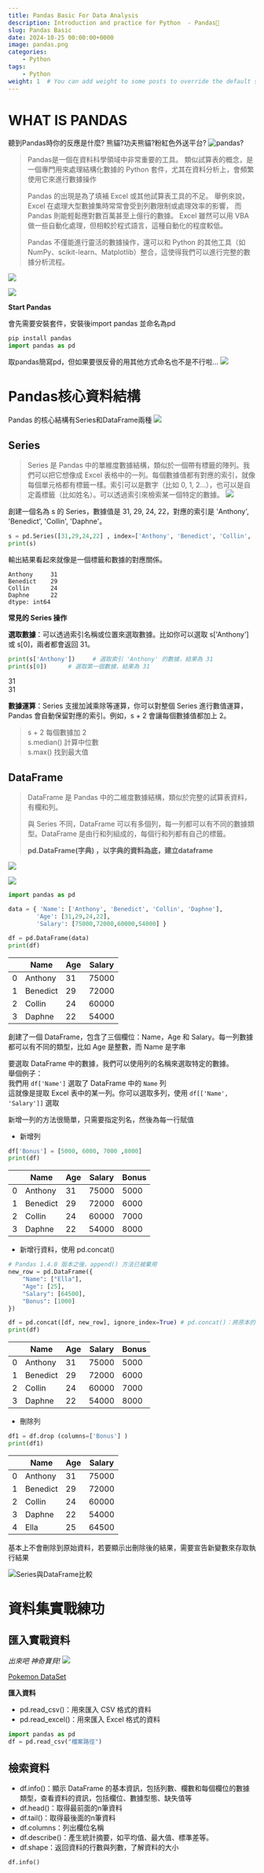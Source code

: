 ```yaml
---
title: Pandas Basic For Data Analysis
description: Introduction and practice for Python  - Pandas🐼
slug: Pandas Basic
date: 2024-10-25 00:00:00+0000
image: pandas.png
categories:
    - Python
tags:
    - Python
weight: 1  # You can add weight to some posts to override the default sorting (date descending)
---
```


# **WHAT IS PANDAS**
聽到Pandas時你的反應是什麼? 熊貓?功夫熊貓?粉紅色外送平台?
![pandas?](meme.jpeg)

> Pandas是一個在資料科學領域中非常重要的工具。 類似試算表的概念，是一個專門用來處理結構化數據的 Python 套件，尤其在資料分析上，會頻繁使用它來進行數據操作
> 
> Pandas 的出現是為了填補 Excel 或其他試算表工具的不足。
> 舉例來說，Excel 在處理大型數據集時常常會受到列數限制或處理效率的影響，
> 而 Pandas 則能輕鬆應對數百萬甚至上億行的數據。
> Excel 雖然可以用 VBA 做一些自動化處理，但相較於程式語言，這種自動化的程度較低。
>
> Pandas 不僅能進行靈活的數據操作，還可以和 Python 的其他工具（如 NumPy、scikit-learn、Matplotlib）整合，這使得我們可以進行完整的數據分析流程。

![](1.png)

![](2.png)

**Start Pandas**

會先需要安裝套件，安裝後import pandas 並命名為pd
```python
pip install pandas
import pandas as pd
```
取pandas簡寫pd，但如果要很反骨的用其他方式命名也不是不行啦...
![](5.png)

# **Pandas核心資料結構**
Pandas 的核心結構有Series和DataFrame兩種
![](3.png)

## **Series**
> Series 是 Pandas 中的單維度數據結構，類似於一個帶有標籤的陣列。我們可以把它想像成 Excel 表格中的一列。每個數據值都有對應的索引，就像每個單元格都有標籤一樣。索引可以是數字（比如 0, 1, 2…），也可以是自定義標籤（比如姓名）。可以透過索引來檢索某一個特定的數據。
![](4.png)

創建一個名為 s 的 Series，數據值是 31, 29, 24, 22，對應的索引是 'Anthony', 'Benedict', 'Collin', 'Daphne'。

```python
s = pd.Series([31,29,24,22] , index=['Anthony', 'Benedict', 'Collin', 'Daphne'])
print(s)
```
輸出結果看起來就像是一個標籤和數據的對應關係。

```
Anthony     31  
Benedict    29  
Collin      24  
Daphne      22  
dtype: int64
```

**常見的 Series 操作**

**選取數據**：可以透過索引名稱或位置來選取數據。比如你可以選取 s['Anthony'] 或 s[0]，兩者都會返回 31。

```python
print(s['Anthony'])     # 選取索引 'Anthony' 的數據，結果為 31
print(s[0])      # 選取第一個數據，結果為 31
```
31  
31

**數據運算**：Series 支援加減乘除等運算，你可以對整個 Series 進行數值運算，Pandas 會自動保留對應的索引。例如，s + 2 會讓每個數據值都加上 2。
> s + 2       每個數據加 2  
> s.median()   計算中位數  
> s.max()        找到最大值  

## **DataFrame**

> DataFrame 是 Pandas 中的二維度數據結構，類似於完整的試算表資料，有欄和列。
>
> 與 Series 不同，DataFrame 可以有多個列，每一列都可以有不同的數據類型。DataFrame 是由行和列組成的，每個行和列都有自己的標籤。
>
> **pd.DataFrame(字典) ，以字典的資料為底，建立dataframe**

![](6.png)

![](7.png)

```python
import pandas as pd

data = { 'Name': ['Anthony', 'Benedict', 'Collin', 'Daphne'],
        'Age': [31,29,24,22],
        'Salary': [75000,72000,60000,54000] }

df = pd.DataFrame(data)
print(df)
```
|       |   Name    | Age | Salary |
|-------|-----------|-----|--------|
|   0   | Anthony   |  31 | 75000  |
|   1   | Benedict  |  29 | 72000  |
|   2   | Collin    |  24 | 60000  |
|   3   | Daphne    |  22 | 54000  |


創建了一個 DataFrame，包含了三個欄位：Name，Age 和 Salary。每一列數據都可以有不同的類型，比如 Age 是整數，而 Name 是字串

要選取 DataFrame 中的數據，我們可以使用列的名稱來選取特定的數據。  
舉個例子：  
我們用 `df['Name']` 選取了 DataFrame 中的 `Name` 列  
這就像是提取 Excel 表中的某一列。你可以選取多列，使用 `df[['Name', 'Salary']]` 選取 

新增一列的方法很簡單，只需要指定列名，然後為每一行賦值  
* 新增列
```python
df['Bonus'] = [5000, 6000, 7000 ,8000]
print(df)
```
|       |   Name    | Age | Salary | Bonus |
|-------|-----------|-----|--------|-------|
|   0   | Anthony   |  31 | 75000  |  5000 |
|   1   | Benedict  |  29 | 72000  |  6000 |
|   2   | Collin    |  24 | 60000  |  7000 |
|   3   | Daphne    |  22 | 54000  |  8000 |


* 新增行資料，使用 pd.concat()
```python
# Pandas 1.4.0 版本之後，append() 方法已被棄用
new_row = pd.DataFrame({
    "Name": ["Ella"],
    "Age": [25],
    "Salary": [64500],
    "Bonus": [1000]
})

df = pd.concat([df, new_row], ignore_index=True) # pd.concat()：將原本的 DataFrame 與新增的資料行結合在一起。ignore_index=True 用於重新索引，使新行的索引從 0 開始連續排列。
print(df)
```
|       |   Name    | Age | Salary | Bonus |
|-------|-----------|-----|--------|-------|
|   0   | Anthony   |  31 | 75000  |  5000 |
|   1   | Benedict  |  29 | 72000  |  6000 |
|   2   | Collin    |  24 | 60000  |  7000 |
|   3   | Daphne    |  22 | 54000  |  8000 |


* 刪除列
```python
df1 = df.drop (columns=['Bonus'] )
print(df1)
```
|       |   Name    | Age | Salary |
|-------|-----------|-----|--------|
|   0   | Anthony   |  31 | 75000  |
|   1   | Benedict  |  29 | 72000  |
|   2   | Collin    |  24 | 60000  |
|   3   | Daphne    |  22 | 54000  |
|   4   | Ella      |  25 | 64500  |
 

基本上不會刪除到原始資料，若要顯示出刪除後的結果，需要宣告新變數來存取執行結果

![Series與DataFrame比較](8.png)

# **資料集實戰練功**

## **匯入實戰資料**

*出來吧 神奇寶貝!*
![](https://static0.gamerantimages.com/wordpress/wp-content/uploads/Pokemon-banner.jpg?q=50&fit=crop&w=1140&h=&dpr=1.5)

[Pokemon DataSet](https://www.kaggle.com/datasets/rounakbanik/pokemon)

**匯入資料**
* pd.read_csv()：用來匯入 CSV 格式的資料
* pd.read_excel()：用來匯入 Excel 格式的資料

```python
import pandas as pd
df = pd.read_csv("檔案路徑")
```

## **檢索資料**

* df.info()：顯示 DataFrame 的基本資訊，包括列數、欄數和每個欄位的數據類型，查看資料的資訊，包括欄位、數據型態、缺失值等
* df.head()：取得最前面的n筆資料
* df.tail()：取得最後面的n筆資料
* df.columns：列出欄位名稱
* df.describe()：產生統計摘要，如平均值、最大值、標準差等。
* df.shape：返回資料的行數與列數，了解資料的大小

```python
df.info()
```
